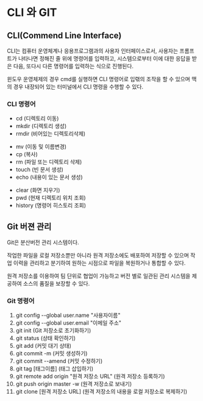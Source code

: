 # CLI 와 GIT
## CLI(Commend Line Interface)

CLI는 컴퓨터 운영체계나 응용프로그램과의 사용자 인터페이스로서, 사용자는 프롬프트가 나타나면 정해진 줄 위에 명령어를 입력하고, 시스템으로부터 이에 대한 응답을 받은 다음, 또다시 다른 명령어를 입력하는 식으로 진행된다.

윈도우 운영체제의 경우 cmd를 실행하면 CLI 명령어로 입렦의 조작을 할 수 있으며 맥의 경우 내장되어 있는 터미널에서 CLI 명령을 수행할 수 있다.

### CLI 명령어
- cd (디렉토리 이동)
- mkdir (디렉토리 생성)
- rmdir (비어있는 디렉토리삭제)
* mv (이동 및 이름변경)
* cp (복사)
* rm (파일 또는 디렉토리 삭제)
* touch (빈 문서 생성)
* echo (내용이 있는 문서 생성)
+ clear (화면 지우기)
+ pwd (현재 디렉토리 위치 조회)
+ history (명령어 히스토리 조회)

## Git 버젼 관리
Git은 분산버전 관리 시스템이다.

작업한 파일을 로컬 저장소뿐만 아니라 원격 저장소에도 배포하여 저장할 수 있으며 작업 이력을 관리하고 분기하여 원하는 시점으로 파일을 복원하거나 통합할 수 있다.

원격 저장소를 이용하여 팀 단위로 협업이 가능하고 버전 별로 일관된 관리 시스템을 제공하여 소스의 품질을 보장할 수 있다.

### Git 명령어

1. git config --global user.name "사용자이름"
1. git config --global user.email "이메일 주소"
1. git init (Git 저장소로 초기화하기)
1. git status (상태 확인하기)
1. git add (커밋 대기 상태)
1. git commit -m (커밋 생성하기)
1. git commit --amend (커밋 수정하기)
1. git tag [태그이름] (태그 삽입하기)
1. git remote add origin "원격 저장소 URL" (원격 저장소 등록하기)
1. git push origin master -w (원격 저장소로 보내기)
1. git clone [원격 저장소 URL] (원격 저장소의 내용을 로컬 저장소로 복제하기)